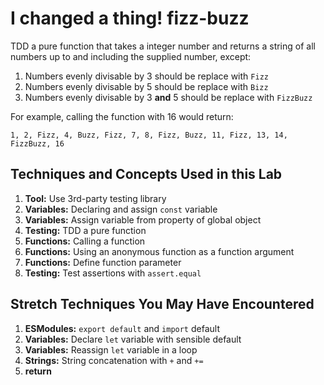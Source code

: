 I changed a thing! 
fizz-buzz
===

TDD a pure function that takes a integer number and returns a string of all numbers up to and including the supplied number, except:

1. Numbers evenly divisable by 3 should be replace with `Fizz`
1. Numbers evenly divisable by 5 should be replace with `Bizz`
1. Numbers evenly divisable by 3 **and** 5 should be replace with `FizzBuzz`

For example, calling the function with 16 would return:

```
1, 2, Fizz, 4, Buzz, Fizz, 7, 8, Fizz, Buzz, 11, Fizz, 13, 14, FizzBuzz, 16
```

## Techniques and Concepts Used in this Lab


1. **Tool:** Use 3rd-party testing library
1. **Variables:** Declaring and assign `const` variable
1. **Variables:** Assign variable from property of global object
1. **Testing:** TDD a pure function
1. **Functions:** Calling a function
1. **Functions:** Using an anonymous function as a function argument
1. **Functions:** Define function parameter
1. **Testing:** Test assertions with `assert.equal`

## Stretch Techniques You May Have Encountered

1. **ESModules:** `export default` and `import` default
1. **Variables:** Declare `let` variable with sensible default
1. **Variables:** Reassign `let` variable in a loop
1. **Strings:** String concatenation with `+` and `+=`
1. **return**
